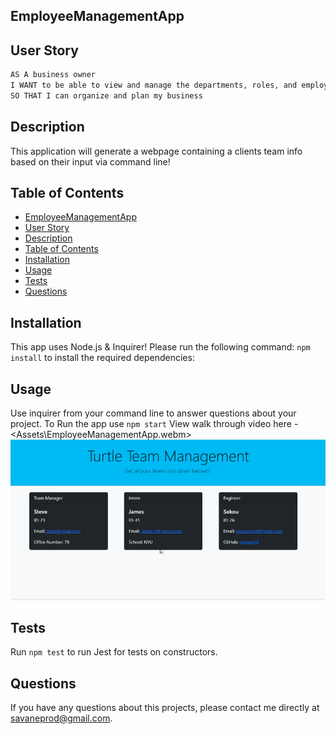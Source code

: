 ## EmployeeManagementApp

## User Story

```md
AS A business owner
I WANT to be able to view and manage the departments, roles, and employees in my company
SO THAT I can organize and plan my business
```


## Description 
This application will generate a webpage containing a clients team info based on their input via command line!
## Table of Contents
- [EmployeeManagementApp](#employeemanagementapp)
- [User Story](#user-story)
- [Description](#description)
- [Table of Contents](#table-of-contents)
- [Installation](#installation)
- [Usage](#usage)
- [Tests](#tests)
- [Questions](#questions)

## Installation 
This app uses Node.js & Inquirer!
Please run the following command: `npm install`  to install the required dependencies: 



## Usage 
Use inquirer from your command line to answer questions about your project. 
To Run the app use `npm start`
View walk through video here - <Assets\EmployeeManagementApp.webm> <br>
<img src="Assets\employeemanagementapp.png">


## Tests
Run `npm test` to run Jest for tests on constructors. 

## Questions
If you have any questions about this projects, please contact me directly at savaneprod@gmail.com. 